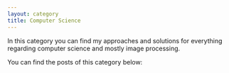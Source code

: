 ```yaml
---
layout: category
title: Computer Science
---
```


In this category you can find my approaches and solutions for everything regarding computer science and mostly image processing.

You can find the posts of this category below: